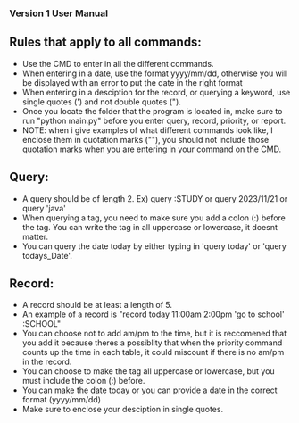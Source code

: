 ### Version 1 User Manual
## Rules that apply to all commands:
* Use the CMD to enter in all the different commands.
* When entering in a date, use the format yyyy/mm/dd, otherwise you will be displayed with an error to put the date in the right format
* When entering in a desciption for the record, or querying a keyword, use single quotes (') and not double quotes (").
* Once you locate the folder that the program is located in, make sure to run "python main.py" before you enter query, record, priority, or report.
* NOTE: when i give examples of what different commands look like, I enclose them in quotation marks (""), you should not include those quotation marks when you are entering in your command on the CMD.
## Query:
* A query should be of length 2. Ex) query :STUDY or query 2023/11/21 or query 'java'
* When querying a tag, you need to make sure you add a colon (:) before the tag. You can write the tag in all uppercase or lowercase, it doesnt matter.
* You can query the date today by either typing in 'query today' or 'query todays_Date'.
## Record:
* A record should be at least a length of 5.
* An example of a record is "record today 11:00am 2:00pm 'go to school' :SCHOOL"
* You can choose not to add am/pm to the time, but it is reccomened that you add it because theres a possiblity that when the priority command counts up the time in each table, it could miscount if there is no am/pm in the record.
* You can choose to make the tag all uppercase or lowercase, but you must include the colon (:) before.
* You can make the date today or you can provide a date in the correct format (yyyy/mm/dd)
* Make sure to enclose your desciption in  single quotes.

